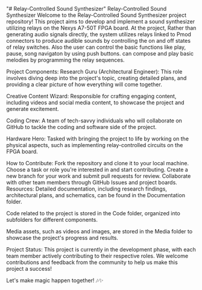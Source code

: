 "# Relay-Controlled Sound Synthesizer" 
Relay-Controlled Sound Synthesizer
Welcome to the Relay-Controlled Sound Synthesizer project repository! This project aims to develop and implement a sound synthesizer utilizing relays on the Nexys A7-50T FPGA board. At the project, Rather than generating audio signals directly, the system utilizes relays linked to Pmod connectors to produce audible sounds by controlling the on and off states of relay switches. Also the user can control the basic functions like play, pause, song navigaton by using push buttons. can compose and play basic melodies by programming the relay sequences.

Project Components:
Research Guru (Architectural Engineer): This role involves diving deep into the project's topic, creating detailed plans, and providing a clear picture of how everything will come together.

Creative Content Wizard: Responsible for crafting engaging content, including videos and social media content, to showcase the project and generate excitement.

Coding Crew: A team of tech-savvy individuals who will collaborate on GitHub to tackle the coding and software side of the project.

Hardware Hero: Tasked with bringing the project to life by working on the physical aspects, such as implementing relay-controlled circuits on the FPGA board.

How to Contribute:
Fork the repository and clone it to your local machine.
Choose a task or role you're interested in and start contributing.
Create a new branch for your work and submit pull requests for review.
Collaborate with other team members through GitHub Issues and project boards.
Resources:
Detailed documentation, including research findings, architectural plans, and schematics, can be found in the Documentation folder.

Code related to the project is stored in the Code folder, organized into subfolders for different components.

Media assets, such as videos and images, are stored in the Media folder to showcase the project's progress and results.

Project Status:
This project is currently in the development phase, with each team member actively contributing to their respective roles. We welcome contributions and feedback from the community to help us make this project a success!

Let's make magic happen together! 🎶✨
